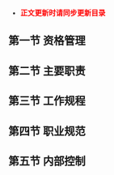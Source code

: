 <font face = "宋体">

- <font color = red> **正文更新时请同步更新目录** </font>

## 第一节 资格管理

## 第二节 主要职责

## 第三节 工作规程

## 第四节 职业规范

## 第五节 内部控制

</font>